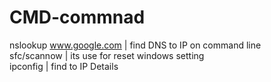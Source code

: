 # CMD-commnad

nslookup www.google.com         | find DNS to IP on command line <br>
sfc/scannow                     |  its use for reset windows setting <br>
ipconfig                        | find to IP Details <br>
